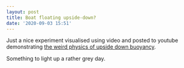 ```yaml
---
layout: post
title: Boat floating upside-down?
date: '2020-09-03 15:51'
---
```


Just a nice experiment visualised using video and posted to youtube demonstrating [the weird physics of upside down buoyancy](https://www.youtube.com/watch?v=bodsuTucSxQ).

Something to light up a rather grey day.
